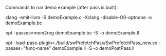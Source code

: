 Commands to run demo example (after pass is built):

clang -emit-llvm -S demoExample.c -Xclang -disable-O0-optnone -o demoExample.bc

opt -passes=mem2reg demoExample.bc -S -o demoExample.ll

opt -load-pass-plugin=./build/swPrefetchPass/SwPrefetchPass_new.so -passes="func-name" demoExample.ll -S -o demoPostPass.ll
